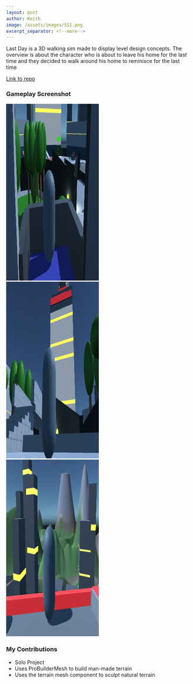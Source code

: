 ```yaml
---
layout: post
author: Keith
image: /assets/images/SS1.png
excerpt_separator: <!--more-->
---
```


Last Day is a 3D walking sim made to display level design concepts. The overview is about the character who is about to leave his home for the last time and they decided to walk around his home to reminisce for the last time
<!--more-->
[Link to repo](https://github.com/fruitsamurai-png/LastDay)

### Gameplay Screenshot
<img src="/assets/images/SS1.png"  width="50%" height="480em">
<img src="/assets/images/SS2.png"  width="50%" height="480em">
<img src="/assets/images/SS3.png"  width="50%" height="480em">

### My Contributions 
- Solo Project
- Uses ProBuilderMesh to build man-made terrain
- Uses the terrain mesh component to sculpt natural terrain